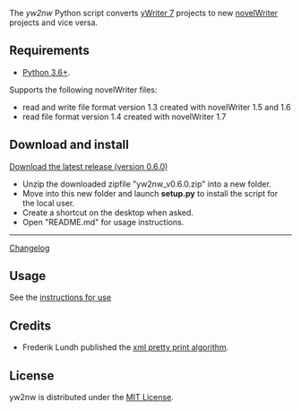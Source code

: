 The *yw2nw* Python script converts [yWriter 7](http://spacejock.com/yWriter7.html) projects to new [novelWriter](https://novelwriter.io/) projects and vice versa.


## Requirements

- [Python 3.6+](https://www.python.org).

Supports the following novelWriter files: 
- read and write file format version 1.3 created with novelWriter 1.5 and 1.6
- read file format version 1.4 created with novelWriter 1.7

## Download and install

[Download the latest release (version 0.6.0)](https://raw.githubusercontent.com/peter88213/yw2nw/main/dist/yw2nw_v0.6.0.zip)

- Unzip the downloaded zipfile "yw2nw_v0.6.0.zip" into a new folder.
- Move into this new folder and launch **setup.py** to install the script for the local user.
- Create a shortcut on the desktop when asked.
- Open "README.md" for usage instructions.

------------------------------------------------------------------

[Changelog](changelog)

## Usage

See the [instructions for use](usage)

## Credits

- Frederik Lundh published the [xml pretty print algorithm](http://effbot.org/zone/element-lib.htm#prettyprint).

## License

yw2nw is distributed under the [MIT License](http://www.opensource.org/licenses/mit-license.php).

